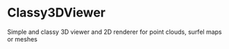 # Classy3DViewer
Simple and classy 3D viewer and 2D renderer for point clouds, surfel maps or meshes
